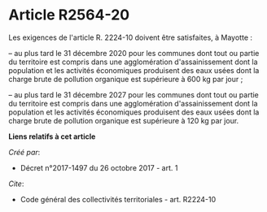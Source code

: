 # Article R2564-20

Les exigences de l'article R. 2224-10 doivent être satisfaites, à Mayotte : 

– au plus tard le 31 décembre 2020 pour les communes dont tout ou partie du territoire est compris dans une agglomération
d'assainissement dont la population et les activités économiques produisent des eaux usées dont la charge brute de pollution
organique est supérieure à 600 kg par jour ; 

– au plus tard le 31 décembre 2027 pour les communes dont tout ou partie du territoire est compris dans une agglomération
d'assainissement dont la population et les activités économiques produisent des eaux usées dont la charge brute de pollution
organique est supérieure à 120 kg par jour.

**Liens relatifs à cet article**

_Créé par_:

  - Décret n°2017-1497 du 26 octobre 2017 - art. 1

_Cite_:

  - Code général des collectivités territoriales - art. R2224-10
